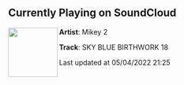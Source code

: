 ## Currently Playing on SoundCloud

[<img align="left" width="100" src="https://i1.sndcdn.com/artworks-Quefpdf2E9j3URT8-IE4n5g-t500x500.jpg">](https://soundcloud.com/mikeyenwright/sky-blue-birthwork-18)

**Artist**: Mikey 2 

**Track**: SKY BLUE BIRTHWORK 18

Last updated at 05/04/2022 21:25
